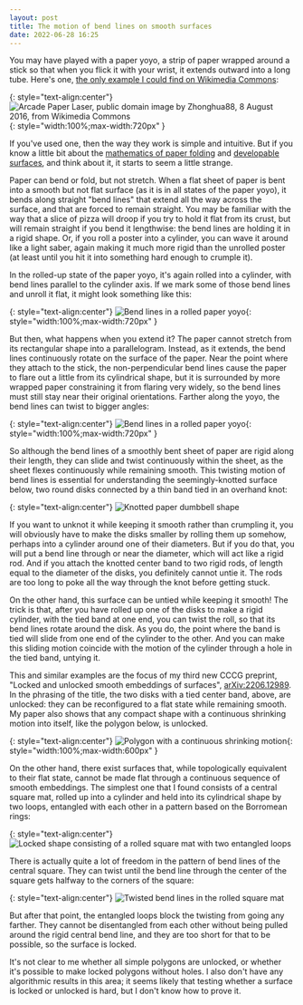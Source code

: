 ```yaml
---
layout: post
title: The motion of bend lines on smooth surfaces
date: 2022-06-28 16:25
---
```

You may have played with a paper yoyo, a strip of paper wrapped around a stick so that when you flick it with your wrist, it extends outward into a long tube. Here's one, [the only example I could find on Wikimedia Commons](https://commons.wikimedia.org/wiki/File:Arcade_Paper_Laser,_August_8th_2016.jpeg):

{: style="text-align:center"}
![Arcade Paper Laser, public domain image by Zhonghua88, 8 August 2016, from Wikimedia Commons]({{site.baseurl}}/assets/2022/paper-yoyo.jpg){: style="width:100%;max-width:720px" }

If you've used one, then the way they work is simple and intuitive. But if you know a little bit about the [mathematics of paper folding](https://en.wikipedia.org/wiki/Mathematics_of_paper_folding) and [developable surfaces](https://en.wikipedia.org/wiki/Developable_surface), and think about it, it starts to seem a little strange.

Paper can bend or fold, but not stretch. When a flat sheet of paper is bent into a smooth but not flat surface (as it is in all states of the paper yoyo), it bends along straight "bend lines" that extend all the way across the surface, and that are forced to remain straight. You may be familiar with the way that a slice of pizza will droop if you try to hold it flat from its crust, but will remain straight if you bend it lengthwise: the bend lines are holding it in a rigid shape. Or, if you roll a poster into a cylinder, you can wave it around like a light saber, again making it much more rigid than the unrolled poster (at least until you hit it into something hard enough to crumple it).

In the rolled-up state of the paper yoyo, it's again rolled into a cylinder, with bend lines parallel to the cylinder axis. If we mark some of those bend lines and unroll it flat, it might look something like this:

{: style="text-align:center"}
![Bend lines in a rolled paper yoyo]({{site.baseurl}}/assets/2022/paper-yoyo-rolled.svg){: style="width:100%;max-width:720px" }

But then, what happens when you extend it? The paper cannot stretch from its rectangular shape into a parallelogram. Instead, as it extends, the bend lines continuously rotate on the surface of the paper. Near the point where they attach to the stick, the non-perpendicular bend lines cause the paper to flare out a little from its cylindrical shape, but it is surrounded by more wrapped paper constraining it from flaring very widely, so the bend lines must still stay near their original orientations. Farther along the yoyo, the bend lines can twist to bigger angles:

{: style="text-align:center"}
![Bend lines in a rolled paper yoyo]({{site.baseurl}}/assets/2022/paper-yoyo-extended.svg){: style="width:100%;max-width:720px" }

So although the bend lines of a smoothly bent sheet of paper are rigid along their length, they can slide and twist continuously within the sheet, as the sheet flexes continuously while remaining smooth. This twisting motion of bend lines is essential for understanding the seemingly-knotted surface below, two round disks connected by a thin band tied in an overhand knot:

{: style="text-align:center"}
![Knotted paper dumbbell shape]({{site.baseurl}}/assets/2022/knotted-dumbbell.svg)

If you want to unknot it while keeping it smooth rather than crumpling it, you will obviously have to make the disks smaller by rolling them up somehow, perhaps into a cylinder around one of their diameters. But if you do that, you will put a bend line through or near the diameter, which will act like a rigid rod. And if you attach the knotted center band to two rigid rods, of length equal to the diameter of the disks, you definitely cannot untie it. The rods are too long to poke all the way through the knot before getting stuck.

On the other hand, this surface can be untied while keeping it smooth! The trick is that, after you have rolled up one of the disks to make a rigid cylinder, with the tied band at one end, you can twist the roll, so that its bend lines rotate around the disk. As you do, the point where the band is tied will slide from one end of the cylinder to the other. And you can make this sliding motion coincide with the motion of the cylinder through a hole in the tied band, untying it.

This and similar examples are the focus of my third new CCCG preprint, "Locked and unlocked smooth embeddings of surfaces", [arXiv:2206.12989](https://arxiv.org/abs/2206.12989). In the phrasing of the title, the two disks with a tied center band, above, are unlocked: they can be reconfigured to a flat state while remaining smooth. My paper also shows that any compact shape with a continuous shrinking motion into itself, like the polygon below, is unlocked.

{: style="text-align:center"}
![Polygon with a continuous shrinking motion]({{site.baseurl}}/assets/2022/generalized-star.svg){: style="width:100%;max-width:600px" }

On the other hand, there exist surfaces that, while topologically equivalent to their flat state, cannot be made flat through a continuous sequence of smooth embeddings. The simplest one that I found consists of a central square mat, rolled up into a cylinder and held into its cylindrical shape by two loops, entangled with each other in a pattern based on the Borromean rings:

{: style="text-align:center"}
![Locked shape consisting of a rolled square mat with two entangled loops]({{site.baseurl}}/assets/2022/tied-roll.svg)

There is actually quite a lot of freedom in the pattern of bend lines of the central square. They can twist until the bend line through the center of the square gets halfway to the corners of the square:

{: style="text-align:center"}
![Twisted bend lines in the rolled square mat]({{site.baseurl}}/assets/2022/bent-roll.svg)

But after that point, the entangled loops block the twisting from going any farther. They cannot be disentangled from each other without being pulled around the rigid central bend line, and they are too short for that to be possible, so the surface is locked.

It's not clear to me whether all simple polygons are unlocked, or whether it's possible to make locked polygons without holes. I also don't have any algorithmic results in this area; it seems likely that testing whether a surface is locked or unlocked is hard, but I don't know how to prove it.
